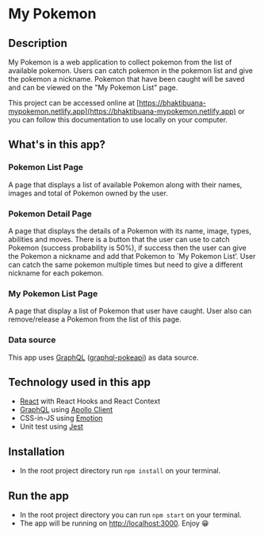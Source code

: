 # My Pokemon

## Description

My Pokemon is a web application to collect pokemon from the list of available pokemon. Users can catch pokemon in the pokemon list and give the pokemon a nickname. Pokemon that have been caught will be saved and can be viewed on the "My Pokemon List" page.

This project can be accessed online at [https://bhaktibuana-mypokemon.netlify.app](https://bhaktibuana-mypokemon.netlify.app) or you can follow this documentation to use locally on your computer.

## What's in this app?

### Pokemon List Page

A page that displays a list of available Pokemon along with their names, images and total of Pokemon owned by the user.
### Pokemon Detail Page

A page that displays the details of a Pokemon with its name, image, types, abilities and moves. There is a button that the user can use to catch Pokemon (success probability is 50%), if success then the user can give the Pokemon a nickname and add that Pokemon to `My Pokemon List’. User can catch the same pokemon multiple times but need to give a different nickname for each pokemon.

### My Pokemon List Page

A page that display a list of Pokemon that user have caught. User also can remove/release a Pokemon from the list of this page.

### Data source

This app uses [GraphQL](https://graphql.org) ([graphql-pokeapi](https://graphql-pokeapi.vercel.app)) as data source.

## Technology used in this app

- [React](https://reactjs.org) with React Hooks and React Context
- [GraphQL](https://graphql.org) using [Apollo Client](https://www.apollographql.com)
- CSS-in-JS using [Emotion](https://emotion.sh/docs/introduction)
- Unit test using [Jest](https://jestjs.io)

## Installation

- In the root project directory run `npm install` on your terminal.

## Run the app

- In the root project directory you can run `npm start` on your terminal.
- The app will be running on [http://localhost:3000](http://localhost:3000). Enjoy :grin:
